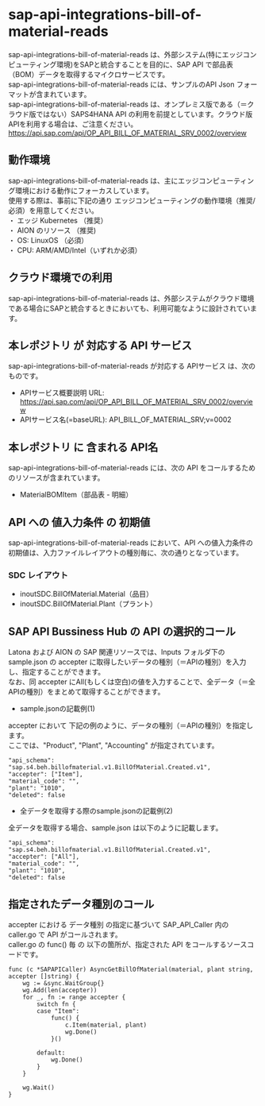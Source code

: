 # sap-api-integrations-bill-of-material-reads  
sap-api-integrations-bill-of-material-reads は、外部システム(特にエッジコンピューティング環境)をSAPと統合することを目的に、SAP API で部品表（BOM）データを取得するマイクロサービスです。  
sap-api-integrations-bill-of-material-reads には、サンプルのAPI Json フォーマットが含まれています。  
sap-api-integrations-bill-of-material-reads は、オンプレミス版である（＝クラウド版ではない）SAPS4HANA API の利用を前提としています。クラウド版APIを利用する場合は、ご注意ください。  
https://api.sap.com/api/OP_API_BILL_OF_MATERIAL_SRV_0002/overview  

## 動作環境
sap-api-integrations-bill-of-material-reads は、主にエッジコンピューティング環境における動作にフォーカスしています。   
使用する際は、事前に下記の通り エッジコンピューティングの動作環境（推奨/必須）を用意してください。   
・ エッジ Kubernetes （推奨）    
・ AION のリソース （推奨)    
・ OS: LinuxOS （必須）    
・ CPU: ARM/AMD/Intel（いずれか必須） 

## クラウド環境での利用  
sap-api-integrations-bill-of-material-reads は、外部システムがクラウド環境である場合にSAPと統合するときにおいても、利用可能なように設計されています。  

## 本レポジトリ が 対応する API サービス
sap-api-integrations-bill-of-material-reads が対応する APIサービス は、次のものです。

* APIサービス概要説明 URL: https://api.sap.com/api/OP_API_BILL_OF_MATERIAL_SRV_0002/overview  
* APIサービス名(=baseURL): API_BILL_OF_MATERIAL_SRV;v=0002

## 本レポジトリ に 含まれる API名
sap-api-integrations-bill-of-material-reads には、次の API をコールするためのリソースが含まれています。  

* MaterialBOMItem（部品表 - 明細）

## API への 値入力条件 の 初期値
sap-api-integrations-bill-of-material-reads において、API への値入力条件の初期値は、入力ファイルレイアウトの種別毎に、次の通りとなっています。  

### SDC レイアウト

* inoutSDC.BillOfMaterial.Material（品目）
* inoutSDC.BillOfMaterial.Plant（プラント）

## SAP API Bussiness Hub の API の選択的コール

Latona および AION の SAP 関連リソースでは、Inputs フォルダ下の sample.json の accepter に取得したいデータの種別（＝APIの種別）を入力し、指定することができます。  
なお、同 accepter にAll(もしくは空白)の値を入力することで、全データ（＝全APIの種別）をまとめて取得することができます。  

* sample.jsonの記載例(1)  

accepter において 下記の例のように、データの種別（＝APIの種別）を指定します。  
ここでは、"Product", "Plant", "Accounting" が指定されています。    
  
```
"api_schema": "sap.s4.beh.billofmaterial.v1.BillOfMaterial.Created.v1",
"accepter": ["Item"],
"material_code": "",
"plant": "1010",
"deleted": false
```
  
* 全データを取得する際のsample.jsonの記載例(2)  

全データを取得する場合、sample.json は以下のように記載します。  

```
"api_schema": "sap.s4.beh.billofmaterial.v1.BillOfMaterial.Created.v1",
"accepter": ["All"],
"material_code": "",
"plant": "1010",
"deleted": false
```

## 指定されたデータ種別のコール

accepter における データ種別 の指定に基づいて SAP_API_Caller 内の caller.go で API がコールされます。  
caller.go の func() 毎 の 以下の箇所が、指定された API をコールするソースコードです。  

```
func (c *SAPAPICaller) AsyncGetBillOfMaterial(material, plant string, accepter []string) {
	wg := &sync.WaitGroup{}
	wg.Add(len(accepter))
	for _, fn := range accepter {
		switch fn {
		case "Item":
			func() {
				c.Item(material, plant)
				wg.Done()
			}()

		default:
			wg.Done()
		}
	}

	wg.Wait()
}
```

